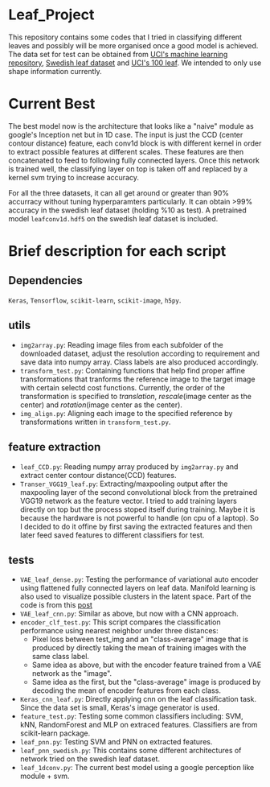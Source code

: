 # Leaf_Project
This repository contains some codes that I tried in classifying different leaves and possibly will be more organised once a good model is achieved. The data set for test can be obtained from [UCI's machine learning repository](https://archive.ics.uci.edu/ml/datasets/leaf), [Swedish leaf dataset](http://www.cvl.isy.liu.se/en/research/datasets/swedish-leaf/) and [UCI's 100 leaf](https://archive.ics.uci.edu/ml/datasets/One-hundred+plant+species+leaves+data+set). We intended to only use shape information currently.

# Current Best
The best model now is the architecture that looks like a "naive" module as google's Inception net but in 1D case. The input is just the CCD (center contour distance) feature, each conv1d block is with different kernel in order to extract possible features at different scales. These features are then concatenated to feed to following fully connected layers. Once this network is trained well, the classifying layer on top is taken off and replaced by a kernel svm trying to increase accuracy.

For all the three datasets, it can all get around or greater than 90% accurracy without tuning hyperparamters particularly. It can obtain >99% accuracy in the swedish leaf dataset (holding %10 as test). A pretrained model `leafconv1d.hdf5` on the swedish leaf 
dataset is included.

# Brief description for each script
## Dependencies
`Keras`, `Tensorflow`, `scikit-learn`, `scikit-image`, `h5py`.

## utils
* `img2array.py`: Reading image files from each subfolder of the downloaded dataset, adjust the resolution according to requirement and save data into numpy array. Class labels are also produced accordingly.
* `transform_test.py`: Containing functions that help find proper affine transformations that tranforms the reference image to the target image with certain selectd cost functions. Currently, the order of the transformation is specified to *translation*, *rescale*(image center as the center) and *rotation*(image center as the center). 
* `img_align.py`: Aligning each image to the specified reference by transformations written in `transform_test.py`.

## feature extraction
* `leaf_CCD.py`: Reading numpy array produced by `img2array.py` and extract center contour distance(CCD) features.
* `Transer_VGG19_leaf.py`: Extracting/maxpooling output after the maxpooling layer of the second convolutional block from the pretrained VGG19 network as the feature vector. I tried to add training layers directly on top but the process stoped itself during training. Maybe it is because the hardware is not powerful to handle (on cpu of a laptop). So I decided to do it offine by first saving the extracted features and then later feed saved features to different classifiers for test.

## tests
* `VAE_leaf_dense.py`: Testing the performance of variational auto encoder using flattened fully connected layers on leaf data. Manifold learning is also used to visualize possible clusters in the latent space. Part of the code is from this [post](https://blog.keras.io/building-autoencoders-in-keras.html)
* `VAE_leaf_cnn.py`: Similar as above, but now with a CNN approach. 
* `encoder_clf_test.py`: This script compares the classification performance using nearest neighbor under three distances:
    * Pixel loss between test_img and an "class-average" image that is produced by directly taking the mean of training images with the same class label.
    * Same idea as above, but with the encoder feature trained from a VAE network as the "image".
    * Same idea as the first, but the "class-average" image is produced by decoding the mean of encoder features from each class. 
* `Keras_cnn_leaf.py`: Directly applying cnn on the leaf classification task. Since the data set is small, Keras's image generator is used.
* `feature_test.py`: Testing some common classifiers including: SVM, kNN, RandomForest and MLP on extraced features. Classifiers are from scikit-learn package.
* `leaf_pnn.py`: Testing SVM and PNN on extracted features.
* `leaf_pnn_swedish.py`: This contains some different architectures of network tried on the swedish leaf dataset.
* `leaf_1dconv.py`: The current best model using a google perception like module + svm.
